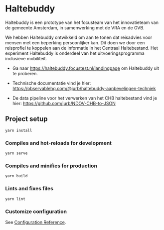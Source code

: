 # Haltebuddy

Haltebuddy is een prototype van het focusteam van het innovatieteam van de gemeente Amsterdam, in samenwerking met de VRA en de GVB.

We hebben Haltebuddy ontwikkeld om aan te tonen dat reisadvies voor mensen met een beperking persoonlijker kan. Dit doen we door een reisprofiel te koppelen aan de informatie in het Centraal Haltebestand. Het experiment Haltebuddy is onderdeel van het uitvoeringsprogramma inclusieve mobiliteit.

* Ga naar https://haltebuddy.focustest.nl/landingpage om Haltebuddy uit te proberen.

* Technische documentatie vind je hier: https://observablehq.com/@jurb/haltebuddy-aanbevelingen-techniek

* De data pipeline voor het verwerken van het CHB haltebestand vind je hier: https://github.com/jurb/NDOV-CHB-to-JSON

## Project setup
```
yarn install
```

### Compiles and hot-reloads for development
```
yarn serve
```

### Compiles and minifies for production
```
yarn build
```

### Lints and fixes files
```
yarn lint
```

### Customize configuration
See [Configuration Reference](https://cli.vuejs.org/config/).
